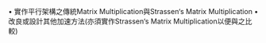 • 實作平行架構之傳統Matrix Multiplication與Strassen‘s
Matrix Multiplication
• 改良或設計其他加速方法(亦須實作Strassen‘s Matrix
Multiplication以便與之比較)
